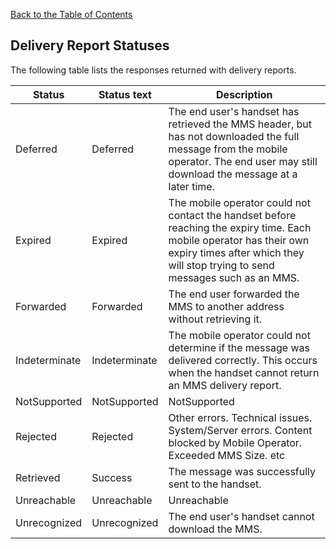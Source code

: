 [Back to the Table of Contents](/MM7/)

## Delivery Report Statuses

The following table lists the responses returned with delivery reports.

|Status|Status text|Description|
| --------------- | ---------------- | --------------------- |
|Deferred|Deferred|The end user's handset has retrieved the MMS header, but has not downloaded the full message from the mobile operator. The end user may still download the message at a later time.|
|Expired|Expired|The mobile operator could not contact the handset before reaching the expiry time. Each mobile operator has their own expiry times after which they will stop trying to send messages such as an MMS.|
|Forwarded|Forwarded|The end user forwarded the MMS to another address without retrieving it.|
|Indeterminate|Indeterminate|The mobile operator could not determine if the message was delivered correctly. This occurs when the handset cannot return an MMS delivery report.|
|NotSupported|NotSupported|NotSupported|
|Rejected|Rejected|Other errors. Technical issues. System/Server errors. Content blocked by Mobile Operator. Exceeded MMS Size. etc|
|Retrieved|Success|The message was successfully sent to the handset.|
|Unreachable|Unreachable|Unreachable|
|Unrecognized|Unrecognized|The end user's handset cannot download the MMS.|
